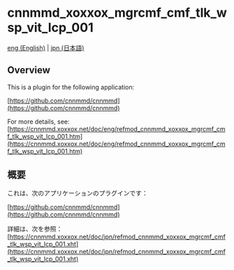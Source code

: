 # cnnmmd_xoxxox_mgrcmf_cmf_tlk_wsp_vit_lcp_001

[eng (English)](#Overview) | [jpn (日本語)](#概要)

## Overview

This is a plugin for the following application:

[https://github.com/cnnmmd/cnnmmd](https://github.com/cnnmmd/cnnmmd)

For more details, see:  
[https://cnnmmd.xoxxox.net/doc/eng/refmod_cnnmmd_xoxxox_mgrcmf_cmf_tlk_wsp_vit_lcp_001.htm](https://cnnmmd.xoxxox.net/doc/eng/refmod_cnnmmd_xoxxox_mgrcmf_cmf_tlk_wsp_vit_lcp_001.htm)

## 概要

これは、次のアプリケーションのプラグインです：

[https://github.com/cnnmmd/cnnmmd](https://github.com/cnnmmd/cnnmmd)

詳細は、次を参照：[https://cnnmmd.xoxxox.net/doc/jpn/refmod_cnnmmd_xoxxox_mgrcmf_cmf_tlk_wsp_vit_lcp_001.xht](https://cnnmmd.xoxxox.net/doc/jpn/refmod_cnnmmd_xoxxox_mgrcmf_cmf_tlk_wsp_vit_lcp_001.xht)